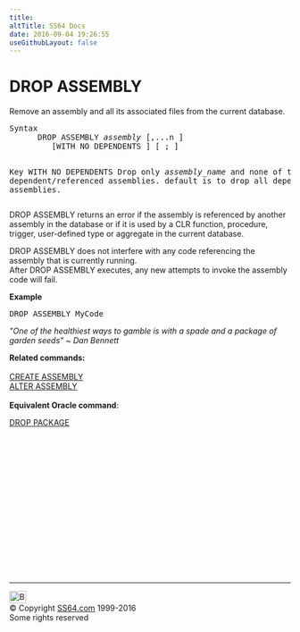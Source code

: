 ```yaml
---
title:
altTitle: SS64 Docs
date: 2016-09-04 19:26:55
useGithubLayout: false
---
```

<!-- #BeginLibraryItem "/Library/head_sql.lbi" --><!-- #EndLibraryItem --><h1> DROP  ASSEMBLY</h1>
<p>Remove an assembly and all its associated files from the current database. </p>
<pre>Syntax
      DROP ASSEMBLY <i>assembly</i> [,...n ]
         [WITH NO DEPENDENTS ] [ ; ]

Key
   WITH NO DEPENDENTS  Drop only <i>assembly_name</i> and none of the dependent/referenced assemblies.
                       default is to drop all dependent assemblies. </pre>
<p>DROP ASSEMBLY returns an error if the assembly is referenced by another assembly  in the database or if it is used by a CLR function, procedure, trigger, user-defined type or aggregate in the current database.</p>
<p>DROP ASSEMBLY does not interfere with any code referencing the assembly that is currently running. <br>
After DROP ASSEMBLY executes, any new attempts to invoke the assembly code will fail.</p>
<p><b>Example</b></p>
<pre class="code" id="ctl00_LibFrame_MainContent_ctl10other" space="preserve">DROP ASSEMBLY MyCode</pre>
<p class="quote"><i>"One of the healthiest ways to gamble is with a spade and a package of garden seeds" ~ Dan Bennett</i></p>
<p><b>Related commands:</b><br>
  <br>
  <a href="assembly_c.html">CREATE ASSEMBLY</a><br>
  <a href="assembly_a.html">ALTER ASSEMBLY</a><br>
  <br>
  <b>Equivalent Oracle command</b>:</p>
<p><a href="../bash/export.html">  </a><a href="../ora/package_d.html">DROP PACKAGE</a></p><!-- #BeginLibraryItem "/Library/foot_sql.lbi" --><p>
<!-- ss64-sql -->
<ins class="adsbygoogle" style="display:inline-block;width:300px;height:250px" data-ad-client="ca-pub-6140977852749469" data-ad-slot="6953563613"></ins>
<script>
(adsbygoogle = window.adsbygoogle || []).push({});
</script></p>
<hr>
<div id="bl" class="footer"><a href="assembly_d.html#"><img src="../images/top.png" width="30" height="22" alt="Back to the Top"></a></div>
<div id="br" class="footer, tagline">© Copyright <a href="../index.html">SS64.com</a> 1999-2016<br>
Some rights reserved</div><!-- #EndLibraryItem -->

